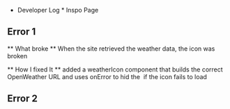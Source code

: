 * Developer Log * Inspo Page

## Error 1
** What broke **
When the site retrieved the weather data, the icon was broken

** How I fixed It ** 
added a weatherIcon component that builds the 
correct OpenWeather URL and uses onError to hid the <img> if the icon fails to load

## Error 2